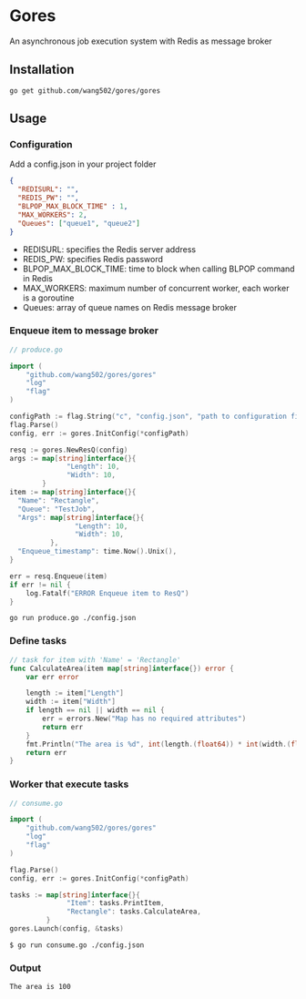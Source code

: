 # Gores
An asynchronous job execution system with Redis as message broker

## Installation
```
go get github.com/wang502/gores/gores
```

## Usage
### Configuration
Add a config.json in your project folder
```json
{
  "REDISURL": "",
  "REDIS_PW": "",
  "BLPOP_MAX_BLOCK_TIME" : 1,
  "MAX_WORKERS": 2,
  "Queues": ["queue1", "queue2"]
}
```
- REDISURL: specifies the Redis server address
- REDIS_PW: specifies Redis password
- BLPOP_MAX_BLOCK_TIME: time to block when calling BLPOP command in Redis
- MAX_WORKERS: maximum number of concurrent worker, each worker is a goroutine
- Queues: array of queue names on Redis message broker

### Enqueue item to message broker
```go
// produce.go

import (
    "github.com/wang502/gores/gores"
    "log"
    "flag"
)

configPath := flag.String("c", "config.json", "path to configuration file")
flag.Parse()
config, err := gores.InitConfig(*configPath)

resq := gores.NewResQ(config)
args := map[string]interface{}{
              "Length": 10,
              "Width": 10,
        }
item := map[string]interface{}{
  "Name": "Rectangle",
  "Queue": "TestJob",
  "Args": map[string]interface{}{
                "Length": 10,
                "Width": 10,
          },
  "Enqueue_timestamp": time.Now().Unix(),
}

err = resq.Enqueue(item)
if err != nil {
	log.Fatalf("ERROR Enqueue item to ResQ")
}
```

```
go run produce.go ./config.json
```

### Define tasks
```go
// task for item with 'Name' = 'Rectangle'
func CalculateArea(item map[string]interface{}) error {
    var err error

    length := item["Length"]
    width := item["Width"]
    if length == nil || width == nil {
        err = errors.New("Map has no required attributes")
        return err
    }
    fmt.Println("The area is %d", int(length.(float64)) * int(width.(float64)))
    return err
}
```

### Worker that execute tasks
```go
// consume.go

import (
    "github.com/wang502/gores/gores"
    "log"
    "flag"
)

flag.Parse()
config, err := gores.InitConfig(*configPath)

tasks := map[string]interface{}{
              "Item": tasks.PrintItem,
              "Rectangle": tasks.CalculateArea,
         }
gores.Launch(config, &tasks)
```

```
$ go run consume.go ./config.json
```

### Output
```
The area is 100
```
